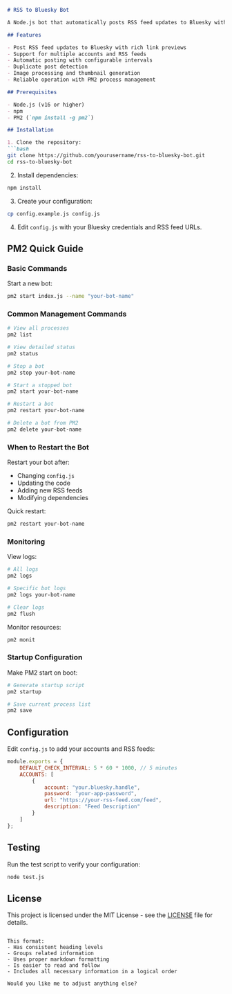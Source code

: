 ```markdown
# RSS to Bluesky Bot

A Node.js bot that automatically posts RSS feed updates to Bluesky with proper link embedding and image previews. Supports multiple accounts and RSS feeds.

## Features

- Post RSS feed updates to Bluesky with rich link previews
- Support for multiple accounts and RSS feeds
- Automatic posting with configurable intervals
- Duplicate post detection
- Image processing and thumbnail generation
- Reliable operation with PM2 process management

## Prerequisites

- Node.js (v16 or higher)
- npm
- PM2 (`npm install -g pm2`)

## Installation

1. Clone the repository:
```bash
git clone https://github.com/yourusername/rss-to-bluesky-bot.git
cd rss-to-bluesky-bot
```

2. Install dependencies:
```bash
npm install
```

3. Create your configuration:
```bash
cp config.example.js config.js
```

4. Edit `config.js` with your Bluesky credentials and RSS feed URLs.

## PM2 Quick Guide

### Basic Commands

Start a new bot:
```bash
pm2 start index.js --name "your-bot-name"
```

### Common Management Commands

```bash
# View all processes
pm2 list

# View detailed status
pm2 status

# Stop a bot
pm2 stop your-bot-name

# Start a stopped bot
pm2 start your-bot-name

# Restart a bot
pm2 restart your-bot-name

# Delete a bot from PM2
pm2 delete your-bot-name
```

### When to Restart the Bot

Restart your bot after:
- Changing `config.js`
- Updating the code
- Adding new RSS feeds
- Modifying dependencies

Quick restart:
```bash
pm2 restart your-bot-name
```

### Monitoring

View logs:
```bash
# All logs
pm2 logs

# Specific bot logs
pm2 logs your-bot-name

# Clear logs
pm2 flush
```

Monitor resources:
```bash
pm2 monit
```

### Startup Configuration

Make PM2 start on boot:
```bash
# Generate startup script
pm2 startup

# Save current process list
pm2 save
```

## Configuration

Edit `config.js` to add your accounts and RSS feeds:

```javascript
module.exports = {
    DEFAULT_CHECK_INTERVAL: 5 * 60 * 1000, // 5 minutes
    ACCOUNTS: [
        {
            account: "your.bluesky.handle",
            password: "your-app-password",
            url: "https://your-rss-feed.com/feed",
            description: "Feed Description"
        }
    ]
};
```

## Testing

Run the test script to verify your configuration:
```bash
node test.js
```

## License

This project is licensed under the MIT License - see the [LICENSE](LICENSE) file for details.
```

This format:
- Has consistent heading levels
- Groups related information
- Uses proper markdown formatting
- Is easier to read and follow
- Includes all necessary information in a logical order

Would you like me to adjust anything else?